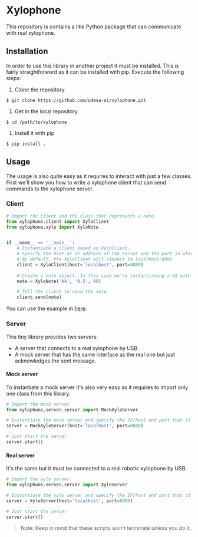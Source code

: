 # Xylophone

This repository is contains a litle Python package that can communicate with real xylophone.

## Installation

In order to use this library in another project it must be installed.
This is fairly straightforward as it can be installed with pip.
Execute the following steps:

1. Clone the repository.

```shell
$ git clone https://github.com/udesa-ai/xylophone.git
```

1. Get in the local repository.

```shell
$ cd /path/to/xylophone
```

1. Install it with pip

```shell
$ pip install .
```

## Usage

The usage is also quite easy as it requires to interact with just a few classes.
First we'll show you how to write a xylophone client that can send commands to the xylophone server.

### Client

```python
# Import the client and the class that represents a note.
from xylophone.client import XyloClient
from xylophone.xylo import XyloNote


if __name__ == '__main__':
    # Instantiate a client based on XyloClient.
    # Specify the host or IP address of the server and the port in which it's listening.
    # By default, the XyloClient will connect to localhost:8080
    client = XyloClient(host='localhost', port=8080)
    
    # Create a note object. In this case we're instantiating a A$ with 0.5 start time and 90 velocity.
    note = XyloNote('A4', '0.5', 90)

    # Tell the client to send the note.
    client.send(note)
```

You can use the example in [here](examples/xilo_client.py).

### Server

This tiny library provides two servers:

- A server that connects to a real xylophone by USB.
- A mock server that has the same interface as the real one but just acknowledges the sent message.

#### Mock server

To instantiate a mock server it's also very easy as it requires to import only one class from this library.

```python
# Import the mock server
from xylophone.server.server import MockXyloServer

# Instantiate the mock server and specify the IP/host and port that it's going to be using.
server = MockXyloServer(host='localhost', port=8080)

# Just start the server
server.start()
```

#### Real server

It's the same but it must be connected to a real robotic xylophone by USB.

```python
# Import the xylo server
from xylophone.server.server import XyloServer

# Instantiate the xylo server and specify the IP/host and port that it's going to be using.
server = XyloServer(host='localhost', port=8080)

# Just start the server
server.start()
```

> Note: Keep in mind that these scripts won't terminate unless you do it.

